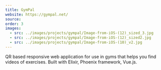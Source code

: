 ```yaml
---
title: GymPal
website: https://gympal.net/
source:
order: 3
images:
  - src: ../images/projects/gympal/Image-from-iOS-(12)_sized_3.jpg
  - src: ../images/projects/gympal/Image-from-iOS-(12)_sized2.jpg
  - src: ../images/projects/gympal/Image-from-iOS-(10)_v2.jpg
---
```


QR based responsive web application for use in gyms that helps you find videos of exercises. Built with Elixir, Phoenix framework, Vue.js.
